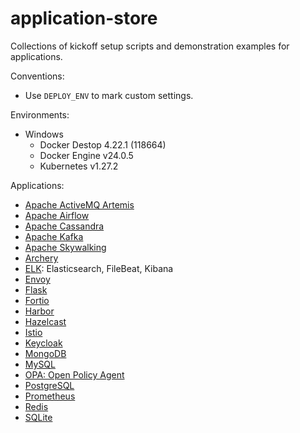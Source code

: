 # application-store
Collections of kickoff setup scripts and demonstration examples for applications.

Conventions:

- Use `DEPLOY_ENV` to mark custom settings.

Environments:

- Windows
  - Docker Destop 4.22.1 (118664)
  - Docker Engine v24.0.5
  - Kubernetes v1.27.2

Applications:

- [Apache ActiveMQ Artemis](./activemq/README.md)
- [Apache Airflow](./airflow/README.md)
- [Apache Cassandra](./cassandra/README.md)
- [Apache Kafka](./kafka/README.md)
- [Apache Skywalking](./skywalking/README.md)
- [Archery](./archery/README.md)
- [ELK](./elk/README.md): Elasticsearch, FileBeat, Kibana
- [Envoy](./envoy/README.md)
- [Flask](./flask/README.md)
- [Fortio](./fortio/README.md)
- [Harbor](./harbor/README.md)
- [Hazelcast](./hazelcast/README.md)
- [Istio](./istio/README.md)
- [Keycloak](./keycloak/README.md)
- [MongoDB](./mongodb/README.md)
- [MySQL](./mysql/README.md)
- [OPA: Open Policy Agent](./opa/README.md)
- [PostgreSQL](./postgresql/README.md)
- [Prometheus](./prometheus/README.md)
- [Redis](./redis/README.md)
- [SQLite](./sqlite/README.md)